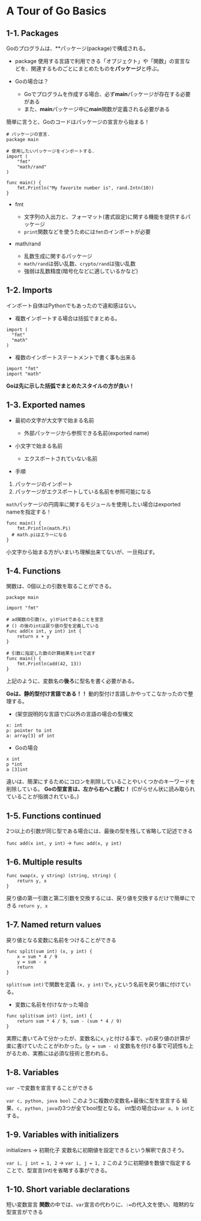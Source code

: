 # A Tour of Go Basics
## 1-1. Packages
Goのプログラムは、**パッケージ(package)で構成される。

- package
使用する言語で利用できる「オブジェクト」や「関数」の宣言などを、関連するものごとにまとめたものを**パッケージ**と呼ぶ。

- Goの場合は？
  - Goでプログラムを作成する場合、必ず**main**パッケージが存在する必要がある
  - また、**main**パッケージ中に**main**関数が定義される必要がある

簡単に言うと、Goのコードはパッケージの宣言から始まる！

```go: package
# パッケージの宣言.
package main

# 使用したいパッケージをインポートする.
import (
	"fmt"
	"math/rand"
)

func main() {
	fmt.Println("My favorite number is", rand.Intn(10))
}
```

- fmt
  - 文字列の入出力と、フォーマット(書式設定)に関する機能を提供するパッケージ
  - `print`関数などを使うためには`fmt`のインポートが必要

- math/rand
  - 乱数生成に関するパッケージ
  - `math/rand`は弱い乱数、`crypto/rand`は強い乱数
  - 強弱は乱数精度(暗号化などに適しているかなど)

## 1-2. Imports
インポート自体はPythonでもあったので違和感はない。
- 複数インポートする場合は括弧でまとめる。

```go: imports
import (
  "fmt"
  "math"
)
```

- 複数のインポートステートメントで書く事も出来る
```go: imports
import "fmt"
import "math"
```
**Goは先に示した括弧でまとめたスタイルの方が良い！**

## 1-3. Exported names
- 最初の文字が大文字で始まる名前
  - 外部パッケージから参照できる名前(exported name)
- 小文字で始まる名前
  - エクスポートされていない名前

- 手順
1. パッケージのインポート
2. パッケージがエクスポートしている名前を参照可能になる

`math`パッケージの円周率に関するモジュールを使用したい場合はexported nameを指定する！

```go: exported name
func main() {
	fmt.Println(math.Pi)
  # math.piはエラーになる
}
```
小文字から始まる方がいまいち理解出来てないが、一旦飛ばす。

## 1-4. Functions
関数は、0個以上の引数を取ることができる。

```go: Functions
package main

import "fmt"

# ad関数の引数(x, y)がintであることを宣言
# () の後のintは戻り値の型を定義している
func add(x int, y int) int {
	return x + y
}

# 引数に指定した数の計算結果をintで返す
func main() {
	fmt.Println(add(42, 13))
}
```
上記のように、変数名の**後ろ**に型名を書く必要がある。

**Goは、静的型付け言語である！！**
動的型付け言語しかやってこなかったので整理する。

- (架空説明的な言語で)C以外の言語の場合の型構文
```cd:
x: int
p: pointer to int
a: array[3] of int
```

- Goの場合
```go:
x int
p *int
a [3]int
```
違いは、簡潔にするためにコロンを削除していることやいくつかのキーワードを削除している。
**Goの型宣言は、左から右へと読む！**
(Cがらせん状に読み取られていることが指摘されている。)

## 1-5. Functions continued
2つ以上の引数が同じ型である場合には、最後の型を残して省略して記述できる

`func add(x int, y int)`
-> `func add(x, y int)`

## 1-6. Multiple results
```go:
func swap(x, y string) (string, string) {
	return y, x
}
```
戻り値の第一引数と第二引数を交換するには、戻り値を交換するだけで簡単にできる
`return y, x`

## 1-7. Named return values
戻り値となる変数に名前をつけることができる

```go: Named return values
func split(sum int) (x, y int) {
	x = sum * 4 / 9
	y = sum - x
	return
}
```
`split(sum int)`で関数を定義
`(x, y int)`で`x`, `y`という名前を戻り値に付けている。

- 変数に名前を付けなかった場合
```go: not Named return values
func split(sum int) (int, int) {
	return sum * 4 / 9, sum - (sum * 4 / 9)
}
```

実際に書いてみて分かったが、変数名に`x`, `y`と付ける事で、`y`の戻り値の計算が楽に書けていたことがわかった。(`y = sum - x`)
変数名を付ける事で可読性も上がるため、実務には必須な技術と思われる。

## 1-8. Variables
`var ~`で変数を宣言することができる

`var c, python, java bool`
このように複数の変数名+最後に型を宣言する
結果、`c, python, java`の3つが全てbool型となる。
int型の場合は`var a, b int`とする。

## 1-9. Variables with initializers
initializers -> 初期化子
変数名に初期値を設定できるという解釈で良さそう。

`var i, j int = 1, 2` -> `var i, j = 1, 2`
このように初期値を数値で指定することで、型宣言(int)を省略する事ができる。

## 1-10. Short variable declarations
短い変数宣言
**関数**の中では、`var`宣言の代わりに、`:=`の代入文を使い、暗黙的な型宣言ができる
